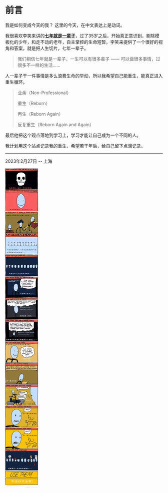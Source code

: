# 前言

我是如何变成今天的我？
这里的今天，在中文表达上是动词。

我很喜欢李笑来讲的[**七年就是一辈子**](https://b.xinshengdaxue.com/Preface.html)，过了35岁之后，开始真正意识到，剔除模板化的少年，和走不动的老年，自主掌控的生命短暂，李笑来提供了一个很好的视角和答案，就是把人生切片，七年一辈子。

>我们相信七年就是一辈子，一生可以有很多辈子 —— 可以做很多事情，过很多不一样的生活……


人一辈子干一件事情是多么浪费生命的举动，所以我希望自己能重生，能真正进入重生循环。
> 业余（Non-Professional）
> 
> 重生（Reborn）
> 
>再生（Reborn Again）
> 
> 反复重生（Reborn Again and Again）
> 
最后他把这个观点落地到学习上，学习才能让自己成为一个不同的人。

我计划用这个站点记录我的重生，希望若干年后，给自己留下点滴记录。

---
 2023年2月27日  -- 上海
 
![life.jpg](../../public/pic/life.jpg)